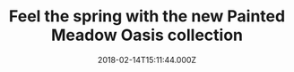 ---
campaign-uuid: "c-052202c8-4ab3-4c49-bcf4-b206b5aa6406"
type: "Offer"
category: "Fashion"
date: "2018-02-14T15:11:44.000Z"
end-date: "2018-05-31T23:59:00.000Z"
disable-form: false
is_promoted: false
has_entry_page: false
title: "Feel the spring with the new Painted Meadow Oasis collection"
competition-description: "Spring is just around the corner and if you think florals\
  \ weren't for you, think again! The new floral collection from Oasis will make you\
  \ stand out. Features the sweetest ditsy floral prints gracing everything from fine\
  \ knits and shirts to tea dresses and waist-cinching wraps. \r\nThis spring discover\
  \ your inner flower child and let her loose in your wardrobe!"
banner-img: "https://assets.expresslyapp.com/asset-730cbddc-64be-4fdb-989b-5c67196810fe.jpg"
logo-left-href: "http://www.oasis-stores.com/?lng=en&ctry=gb&"
logo-left-image: "https://assets.expresslyapp.com/36513316-f6c9-4e1f-bec8-df52c90779c4-thumb.png"
logo-left-title: "Oasis"
has-winner: false
---